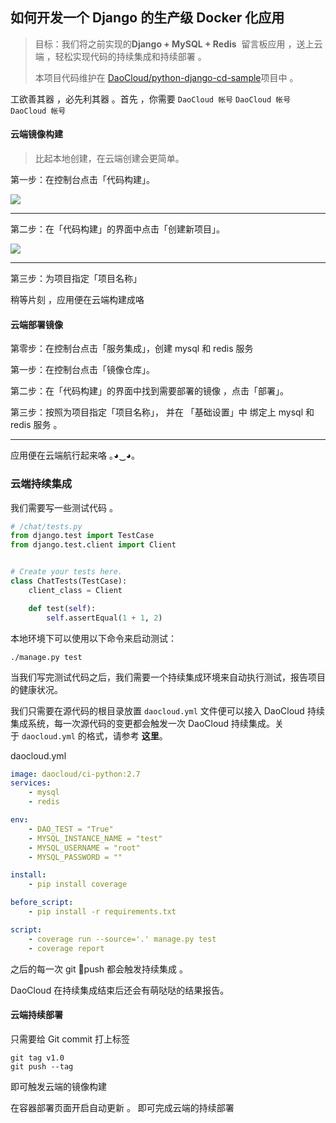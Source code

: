 ## 如何开发一个 Django 的生产级 Docker 化应用

> 目标：我们将之前实现的**Django + MySQL + Redis**  留言板应用 ，送上云端 ，轻松实现代码的持续集成和持续部署 。
> 
> 本项目代码维护在 [DaoCloud/python-django-cd-sample](https://github.com/DaoCloud/python-django-cd-sample)项目中 。



工欲善其器 ，必先利其器 。首先 ，你需要  `DaoCloud 帐号` `DaoCloud 帐号` `DaoCloud 帐号`



#### 云端镜像构建

> 比起本地创建，在云端创建会更简单。

第一步：在控制台点击「代码构建」。

![](http://help.daocloud.io/img/screenshots/features/build-flows/dashboard.png)

---

第二步：在「代码构建」的界面中点击「创建新项目」。

![](http://help.daocloud.io/img/screenshots/features/build-flows/build-flows-index.png)

---

第三步：为项目指定「项目名称」

稍等片刻 ，应用便在云端构建成咯



#### 云端部署镜像

第零步：在控制台点击「服务集成」，创建 mysql 和 redis 服务

第一步：在控制台点击「镜像仓库」。

第二步：在「代码构建」的界面中找到需要部署的镜像 ，点击「部署」。

第三步：按照为项目指定「项目名称」， 并在 「基础设置」中 绑定上  mysql 和 redis 服务 。

---

应用便在云端航行起来咯  ｡◕‿◕｡



### 云端持续集成

我们需要写一些测试代码 。

``` python
# /chat/tests.py
from django.test import TestCase
from django.test.client import Client


# Create your tests here.
class ChatTests(TestCase):
    client_class = Client

    def test(self):
        self.assertEqual(1 + 1, 2)

```

本地环境下可以使用以下命令来启动测试：

``` 
./manage.py test
```



当我们写完测试代码之后，我们需要一个持续集成环境来自动执行测试，报告项目的健康状况。

我们只需要在源代码的根目录放置 `daocloud.yml` 文件便可以接入 DaoCloud 持续集成系统，每一次源代码的变更都会触发一次 DaoCloud 持续集成。关于 `daocloud.yml` 的格式，请参考 **这里**。

daocloud.yml

``` yaml
image: daocloud/ci-python:2.7
services:
    - mysql
    - redis

env:
    - DAO_TEST = "True"
    - MYSQL_INSTANCE_NAME = "test"
    - MYSQL_USERNAME = "root"
    - MYSQL_PASSWORD = ""

install:
    - pip install coverage

before_script:
    - pip install -r requirements.txt

script:
    - coverage run --source='.' manage.py test
    - coverage report
```

之后的每一次 git push 都会触发持续集成 。

DaoCloud 在持续集成结束后还会有萌哒哒的结果报告。





#### 云端持续部署

只需要给 Git commit 打上标签

``` 
git tag v1.0
git push --tag
```

即可触发云端的镜像构建



在容器部署页面开启自动更新 。 即可完成云端的持续部署
